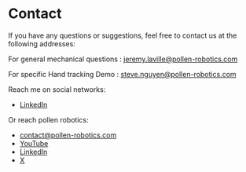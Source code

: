 # Contact

If you have any questions or suggestions, feel free to contact us at the following addresses: 

For general mechanical questions :
[jeremy.laville@pollen-robotics.com](mailto:jeremy.laville@pollen-robotics.com)

For specific Hand tracking Demo :
[steve.nguyen@pollen-robotics.com](mailto:steve.nguyen@pollen-robotics.com)

Reach me on social networks:  
- [LinkedIn](https://fr.linkedin.com/in/jeremy-laville-1038b176)  

Or reach pollen robotics:  
- [contact@pollen-robotics.com](mailto:contact@pollen-robotics.com)
- [YouTube](https://www.youtube.com/@PollenRobotics/featured)  
- [LinkedIn](https://www.linkedin.com/company/pollen-robotics/)
- [X](https://x.com/pollenrobotics/)
